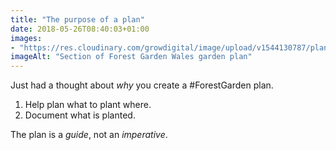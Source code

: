 ```yaml
---
title: "The purpose of a plan"
date: 2018-05-26T08:40:03+01:00
images: 
- "https://res.cloudinary.com/growdigital/image/upload/v1544130787/plan-40552328090.png"
imageAlt: "Section of Forest Garden Wales garden plan"
---
```


Just had a thought about _why_ you create a #ForestGarden plan. 

1. Help plan what to plant where.
2. Document what is planted.

The plan is a _guide_, not an _imperative_.
